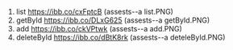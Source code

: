 1. list https://ibb.co/cxFptcB
   (assests\--a list.PNG)
2. getById https://ibb.co/DLxG625
   (assests\--a getById.PNG)
3. add https://ibb.co/ckVPtwk
   (assests\--a add.PNG)
4. deleteById https://ibb.co/dBtK8rk
   (assests\--a deteleById.PNG)
